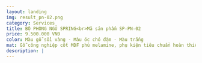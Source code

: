 ```yaml
---
layout: landing
img: result_pn-02.png
category: Services
title: BỘ PHÒNG NGỦ SPRING<br>Mã sản phẩm SP-PN-02
price: 9.500.000 VNĐ
color: Màu gỗ sồi vàng - Màu óc chó đậm - Màu trắng
mat: Gỗ công nghiệp cốt MDF phủ melamine, phụ kiện tiêu chuẩn hoàn thiện theo thiết kế
description: |
---
```

